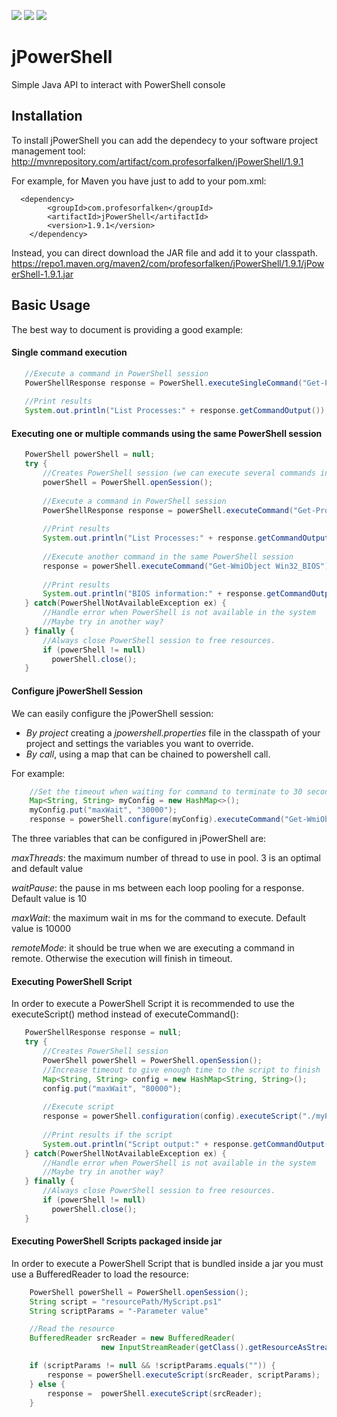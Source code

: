 ![](https://img.shields.io/maven-central/v/com.profesorfalken/jPowerShell.svg)
![](https://img.shields.io/github/license/profesorfalken/jPowerShell.svg)
![](https://travis-ci.org/profesorfalken/jPowerShell.svg)

# jPowerShell

Simple Java API to interact with PowerShell console

## Installation ##

To install jPowerShell you can add the dependecy to your software project management tool: http://mvnrepository.com/artifact/com.profesorfalken/jPowerShell/1.9.1

For example, for Maven you have just to add to your pom.xml: 

      <dependency>
	        <groupId>com.profesorfalken</groupId>
	        <artifactId>jPowerShell</artifactId>
	        <version>1.9.1</version>
        </dependency>

Instead, you can direct download the JAR file and add it to your classpath. 
https://repo1.maven.org/maven2/com/profesorfalken/jPowerShell/1.9.1/jPowerShell-1.9.1.jar

## Basic Usage ##

The best way to document is providing a good example:

#### Single command execution ####

```java
   //Execute a command in PowerShell session
   PowerShellResponse response = PowerShell.executeSingleCommand("Get-Process");
   
   //Print results
   System.out.println("List Processes:" + response.getCommandOutput());
```


#### Executing one or multiple commands using the same PowerShell session ####

```java
   PowerShell powerShell = null;
   try {
       //Creates PowerShell session (we can execute several commands in the same session)
       powerShell = PowerShell.openSession();
       
       //Execute a command in PowerShell session
       PowerShellResponse response = powerShell.executeCommand("Get-Process");
       
       //Print results
       System.out.println("List Processes:" + response.getCommandOutput());
       
       //Execute another command in the same PowerShell session
       response = powerShell.executeCommand("Get-WmiObject Win32_BIOS");
       
       //Print results
       System.out.println("BIOS information:" + response.getCommandOutput());
   } catch(PowerShellNotAvailableException ex) {
       //Handle error when PowerShell is not available in the system
       //Maybe try in another way?
   } finally {
       //Always close PowerShell session to free resources.
       if (powerShell != null)
         powerShell.close();
   }
```

#### Configure jPowerShell Session ####

We can easily configure the jPowerShell session:

* *By project* creating a _jpowershell.properties_ file in the classpath of your project and settings the variables you want to override.
* *By call*, using a map that can be chained to powershell call.
 
For example: 

```java
    //Set the timeout when waiting for command to terminate to 30 seconds instead of 10 (default)
    Map<String, String> myConfig = new HashMap<>();
    myConfig.put("maxWait", "30000");
    response = powerShell.configure(myConfig).executeCommand("Get-WmiObject Win32_BIOS");
```

The three variables that can be configured in jPowerShell are: 

*maxThreads*: the maximum number of thread to use in pool. 3 is an optimal and default value

*waitPause*: the pause in ms between each loop pooling for a response. Default value is 10

*maxWait*: the maximum wait in ms for the command to execute. Default value is 10000

*remoteMode*: it should be true when we are executing a command in remote. Otherwise the execution will finish in timeout.


#### Executing PowerShell Script ####

In order to execute a PowerShell Script it is recommended to use the executeScript() method instead of executeCommand():

```java
   PowerShellResponse response = null;
   try {
       //Creates PowerShell session
       PowerShell powerShell = PowerShell.openSession();
       //Increase timeout to give enough time to the script to finish
       Map<String, String> config = new HashMap<String, String>();
       config.put("maxWait", "80000");
       
       //Execute script
       response = powerShell.configuration(config).executeScript("./myPath/MyScript.ps1");
       
       //Print results if the script
       System.out.println("Script output:" + response.getCommandOutput());
   } catch(PowerShellNotAvailableException ex) {
       //Handle error when PowerShell is not available in the system
       //Maybe try in another way?
   } finally {
       //Always close PowerShell session to free resources.
       if (powerShell != null)
         powerShell.close();
   }
```
#### Executing PowerShell Scripts packaged inside jar ####

In order to execute a PowerShell Script that is bundled inside a jar you must use a BufferedReader to load the resource:

```java
    PowerShell powerShell = PowerShell.openSession();
    String script = "resourcePath/MyScript.ps1"
    String scriptParams = "-Parameter value"

    //Read the resource
    BufferedReader srcReader = new BufferedReader(
                    new InputStreamReader(getClass().getResourceAsStream(script)));

    if (scriptParams != null && !scriptParams.equals("")) {
        response = powerShell.executeScript(srcReader, scriptParams);
    } else {
        response =  powerShell.executeScript(srcReader);
    }
```
